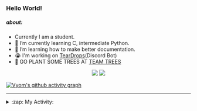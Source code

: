 ### Hello World!

##### about:
- Currently I am a student.
- 🌱 I’m currently learning C, intermediate Python.
- 🌱 I’m learning how to make better documentation.
- 😭 I'm working on [TearDrops](https://github.com/Vyvy-vi/TearDrops)(Discord Bot)
- 🌱 GO PLANT SOME TREES AT [TEAM TREES](https://teamtrees.org/)

<p align="center">
  <a href="https://twitter.com/Vyvy_viM"><img target="_blank" src="https://img.shields.io/badge/twitter%20@Vyvy_viM-0D95E8?style=for-the-badge&logo=twitter&logoColor=white"/></a> 
  <a href="https://vyvy-vi.github.io/portfolio"><img target="_blank" src="https://img.shields.io/badge/-I%27m_craving_for_open_source-green?style=for-the-badge&logo=github&logoColor=black"/></a> 
</p>

[![Vyom's github activity graph](https://activity-graph.herokuapp.com/graph?username=Vyvy-vi)](https://github.com/ashutosh00710/github-readme-activity-graph)

---
<details>
  <summary>:zap: My Activity:</summary>
  
<!--START_SECTION:waka-->
**I'm a Night 🦉** 

```text
🌞 Morning    38 commits     █░░░░░░░░░░░░░░░░░░░░░░░░   5.6% 
🌆 Daytime    211 commits    ███████░░░░░░░░░░░░░░░░░░   31.08% 
🌃 Evening    251 commits    █████████░░░░░░░░░░░░░░░░   36.97% 
🌙 Night      179 commits    ██████░░░░░░░░░░░░░░░░░░░   26.36%

```
📅 **I'm Most Productive on Thursday** 

```text
Monday       97 commits     ███░░░░░░░░░░░░░░░░░░░░░░   14.29% 
Tuesday      88 commits     ███░░░░░░░░░░░░░░░░░░░░░░   12.96% 
Wednesday    128 commits    ████░░░░░░░░░░░░░░░░░░░░░   18.85% 
Thursday     145 commits    █████░░░░░░░░░░░░░░░░░░░░   21.35% 
Friday       40 commits     █░░░░░░░░░░░░░░░░░░░░░░░░   5.89% 
Saturday     78 commits     ██░░░░░░░░░░░░░░░░░░░░░░░   11.49% 
Sunday       103 commits    ███░░░░░░░░░░░░░░░░░░░░░░   15.17%

```


📊 **This Week I Spent My Time On** 

```text
🔥 Editors: 
Vim                      3 hrs 25 mins       █████████████████████████   100.0%

🐱‍💻 Projects: 
TheGame                  1 hr 43 mins        ████████████░░░░░░░░░░░░░   50.24% 
notion-api               1 hr 18 mins        █████████░░░░░░░░░░░░░░░░   37.98% 
TEC-Discord-Automation   15 mins             ██░░░░░░░░░░░░░░░░░░░░░░░   7.5% 
TearDrops                7 mins              █░░░░░░░░░░░░░░░░░░░░░░░░   3.52% 
Unknown Project          0 secs              ░░░░░░░░░░░░░░░░░░░░░░░░░   0.48%

```


 Last Updated on 12/06/2021
<!--END_SECTION:waka-->
</details>
